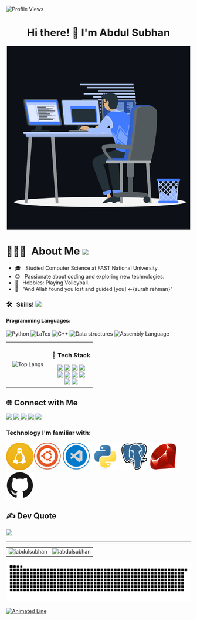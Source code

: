 ![Profile Views](https://komarev.com/ghpvc/?username=IAbdulSubhan)

<h1 align="center">Hi there! 👋 I'm Abdul Subhan </h1>


<p align="center"><img src="animation.gif" width="500" alt="animation.gif"></p>




<h1> 👨🏻‍💻 &nbsp;About Me <img src="https://media.giphy.com/media/2rAF2FUn94dIlljSms/giphy.gif" width="40"></h1>

- 🎓 &nbsp; Studied Computer Science at FAST National University.
- 😊 &nbsp; Passionate about coding and exploring new technologies.
- 🥋 &nbsp; Hobbies: Playing Volleyball.
- 🕋 &nbsp; "And Allah found you lost and guided [you] <-{surah rehman}"

<h3> 🛠 &nbsp; Skills! <img src="https://media.giphy.com/media/WUlplcMpOCEmTGBtBW/giphy.gif" width="40"></h3>

#### Programming Languages:
![Python](https://img.shields.io/badge/-Python-333333?style=flat&logo=python)
![LaTex](https://img.shields.io/badge/-LaTex-333333?style=flat&logo=LaTex)
![C++](https://img.shields.io/badge/-c++-black?logo=c%2B%2B&style=social)
![Data structures](https://img.shields.io/badge/Data%20structure-c%2B%2B-blue)
![Assembly Language](https://img.shields.io/badge/Assembly%20Language%20-16%20bit--32%20bit-brightgreen)

<table width="100%">
  <tr>
    <td width="50%" align="center">
      <img src="https://github-readme-stats.vercel.app/api/top-langs/?username=iabdulsubhan&layout=compact&theme=vision-friendly-dark" alt="Top Langs" />
    </td>
    <td width="50%" align="center">
      <h3>🚀 Tech Stack</h3>
      <img src="https://img.shields.io/badge/Linux-FCC624?style=for-the-badge&logo=linux&logoColor=black"/>
      <img src="https://img.shields.io/badge/Ubuntu-E95420?style=for-the-badge&logo=ubuntu&logoColor=white"/>
      <img src="https://img.shields.io/badge/Vim-019733?style=for-the-badge&logo=vim&logoColor=white"/>
      <img src="https://img.shields.io/badge/VS%20Code-007ACC?style=for-the-badge&logo=visual-studio-code&logoColor=white"/><br>
      <img src="https://img.shields.io/badge/Git-F05032?style=for-the-badge&logo=git&logoColor=white"/>
      <img src="https://img.shields.io/badge/GitHub-100000?style=for-the-badge&logo=github&logoColor=white"/>
      <img src="https://img.shields.io/badge/PostgreSQL-316192?style=for-the-badge&logo=postgresql&logoColor=white"/>
      <img src="https://img.shields.io/badge/Ruby-CC342D?style=for-the-badge&logo=ruby&logoColor=white"/><br>
      <img src="https://img.shields.io/badge/Rails-CC0000?style=for-the-badge&logo=rubyonrails&logoColor=white"/>
      <img src="https://img.shields.io/badge/Python-3776AB?style=for-the-badge&logo=python&logoColor=white"/>
    </td>
  </tr>
</table>

## 🌐 Connect with Me
<div class="social-links">
  <a href="https://wa.link/a">
    <img src="https://img.shields.io/badge/WHATSAPP-%2325D366.svg?&style=for-the-badge&logo=whatsapp&logoColor=white" />    
  </a>
  <a href="https://www.linkedin.com/in/abdul-subhan-mian/">
    <img src="https://img.shields.io/badge/linkedin-%230077B5.svg?&style=for-the-badge&logo=linkedin&logoColor=white" />
  </a>
  <a href="https://www.instagram.com/abdulsubhanmian/">
    <img src="https://img.shields.io/badge/instagram-%23E4405F.svg?&style=for-the-badge&logo=instagram&logoColor=white" />        
  </a>
  <a href="https://twitter.com/abdulsubhanmian">
    <img src="https://img.shields.io/badge/Twitter-1DA1F2?style=for-the-badge&logo=twitter&logoColor=white" />        
  </a>
  <a href="mailto:subhankhalidofficial@gmail.com">
    <img src="https://img.shields.io/badge/Gmail-D14836?style=for-the-badge&logo=gmail&logoColor=white" />
  </a>
</div>

### Technology I'm familiar with:
<img width="75px" src="icons/tux.png" alt="Linux Tux" /><img width="75px" src="https://github.com/Pedro-Murilo/icons-for-readme/blob/main/.github/ubuntu-icon.svg" alt="Ubuntu Icon" /> <img width="75px" src="https://github.com/Pedro-Murilo/icons-for-readme/blob/main/.github/vscode-icon.svg" alt="VSCode Icon" />
<img width="75px" src="https://raw.githubusercontent.com/devicons/devicon/master/icons/python/python-original.svg" alt="Python Icon" />
<img width="75px" src="https://raw.githubusercontent.com/devicons/devicon/master/icons/postgresql/postgresql-original.svg" alt="PostgreSQL Icon" />
<img width="75px" src="https://raw.githubusercontent.com/devicons/devicon/master/icons/ruby/ruby-original.svg" alt="Ruby Icon" />
<img width="75px" src="https://raw.githubusercontent.com/devicons/devicon/master/icons/github/github-original.svg" alt="GitHub Icon" />


## ✍️ Dev Quote
![](https://quotes-github-readme.vercel.app/api?type=horizontal&theme=radical)


</table></markdown-accessiblity-table>
<hr>

<table> <tr> 
  <td><img src="https://github-readme-stats.vercel.app/api?username=iabdulsubhan&theme=highcontrast&hide_border=false&include_all_commits=true&count_private=false" alt="iabdulsubhan"/></td> <td><img src="https://github-readme-streak-stats.herokuapp.com/?user=iabdulsubhan&theme=highcontrast&hide_border=false" alt="iabdulsubhan" /></td> </tr> </table>

  <p dir="auto"><a target="_blank" rel="noopener noreferrer nofollow" href="https://raw.githubusercontent.com/Anmol-Baranwal/Anmol-Baranwal/output/github-contribution-grid-snake-dark.svg"><img src="https://raw.githubusercontent.com/Anmol-Baranwal/Anmol-Baranwal/output/github-contribution-grid-snake-dark.svg" alt="Snake animation Contribution Graph" style="max-width: 100%;"></a></p>
<p>
  <a target="_blank" href="https://www.animatedimages.org/data/media/562/animated-line-image-0184.gif">
    <img src="https://camo.githubusercontent.com/525201e24fcf0d7d87f167b8f972bf33242f0588d8bb426b7df5e2911bcc609a/68747470733a2f2f7777772e616e696d61746564696d616765732e6f72672f646174612f6d656469612f3536322f616e696d617465642d6c696e652d696d6167652d303138342e676966" alt="Animated Line" style="width: 1920px; max-width: 100%;">
  </a>
</p>
